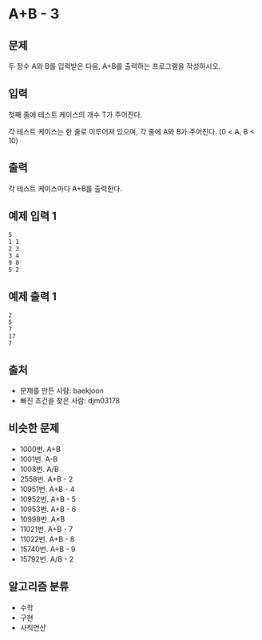 # A+B - 3
## 문제
두 정수 A와 B를 입력받은 다음, A+B를 출력하는 프로그램을 작성하시오.

## 입력
첫째 줄에 테스트 케이스의 개수 T가 주어진다.

각 테스트 케이스는 한 줄로 이루어져 있으며, 각 줄에 A와 B가 주어진다. (0 < A, B < 10)

## 출력
각 테스트 케이스마다 A+B를 출력한다.

## 예제 입력 1 
```
5
1 1
2 3
3 4
9 8
5 2
```
## 예제 출력 1 
```
2
5
7
17
7
```
## 출처
* 문제를 만든 사람: baekjoon
* 빠진 조건을 찾은 사람: djm03178
## 비슷한 문제
* 1000번. A+B
* 1001번. A-B
* 1008번. A/B
* 2558번. A+B - 2
* 10951번. A+B - 4
* 10952번. A+B - 5
* 10953번. A+B - 6
* 10998번. A×B
* 11021번. A+B - 7
* 11022번. A+B - 8
* 15740번. A+B - 9
* 15792번. A/B - 2
## 알고리즘 분류
* 수학
* 구현
* 사칙연산